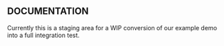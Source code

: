 ## DOCUMENTATION

Currently this is a staging area for a WIP conversion of our example demo into a full integration test.
